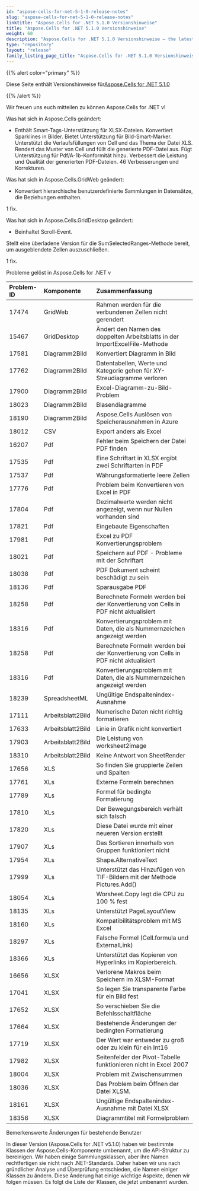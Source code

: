```yaml
---
id: "aspose-cells-for-net-5-1-0-release-notes"
slug: "aspose-cells-for-net-5-1-0-release-notes"
linktitle: "Aspose.Cells for .NET 5.1.0 Versionshinweise"
title: "Aspose.Cells for .NET 5.1.0 Versionshinweise"
weight: 60
description: "Aspose.Cells for .NET 5.1.0 Versionshinweise – the latest updates and fixes."
type: "repository"
layout: "release"
family_listing_page_title: "Aspose.Cells for .NET 5.1.0 Versionshinweise"
---
```

{{% alert color="primary" %}} 

 Diese Seite enthält Versionshinweise für[Aspose.Cells for .NET 5.1.0](https://releases.aspose.com/cells/net/new-releases/aspose.cells-for-.net-5.1.0/)

{{% /alert %}} 

 Wir freuen uns euch mitteilen zu können Aspose.Cells for .NET v!

 Was hat sich in Aspose.Cells geändert:

- Enthält Smart-Tags-Unterstützung für XLSX-Dateien.
 Konvertiert Sparklines in Bilder.
 Bietet Unterstützung für Bild-Smart-Marker.
 Unterstützt die Verlaufsfüllungen von Cell und das Thema der Datei XLS.
 Rendert das Muster von Cell und füllt die generierte PDF-Datei aus.
 Fügt Unterstützung für Pdf/A-1b-Konformität hinzu.
 Verbessert die Leistung und Qualität der generierten PDF-Dateien.
 46 Verbesserungen und Korrekturen.

 Was hat sich in Aspose.Cells.GridWeb geändert:

- Konvertiert hierarchische benutzerdefinierte Sammlungen in Datensätze, die Beziehungen enthalten.

 1 fix.



 Was hat sich in Aspose.Cells.GridDesktop geändert:

- Beinhaltet Scroll-Event.

Stellt eine überladene Version für die SumSelectedRanges-Methode bereit, um ausgeblendete Zellen auszuschließen.

 1 fix.

 Probleme gelöst in Aspose.Cells for .NET v

|**Problem-ID** |**Komponente** |**Zusammenfassung** |
|:- |:- |:- |
|17474 | GridWeb| Rahmen werden für die verbundenen Zellen nicht gerendert|
|15467 | GridDesktop| Ändert den Namen des doppelten Arbeitsblatts in der ImportExcelFile-Methode|
|17581 | Diagramm2Bild| Konvertiert Diagramm in Bild|
|17762 | Diagramm2Bild| Datentabellen, Werte und Kategorie gehen für XY-Streudiagramme verloren|
|17900 | Diagramm2Bild|Excel-Diagramm-zu-Bild-Problem|
|18023 | Diagramm2Bild| Blasendiagramme|
|18190 | Diagramm2Bild| Aspose.Cells Auslösen von Speicherausnahmen in Azure|
|18012 |CSV | Export anders als Excel|
|16207 | Pdf| Fehler beim Speichern der Datei PDF finden|
|17535 | Pdf| Eine Schriftart in XLSX ergibt zwei Schriftarten in PDF|
|17537 | Pdf| Währungsformatierte leere Zellen|
|17776 | Pdf| Problem beim Konvertieren von Excel in PDF|
|17804 | Pdf| Dezimalwerte werden nicht angezeigt, wenn nur Nullen vorhanden sind|
|17821 | Pdf| Eingebaute Eigenschaften|
|17981 | Pdf| Excel zu PDF Konvertierungsproblem|
|18021 | Pdf| Speichern auf PDF - Probleme mit der Schriftart|
|18038 | Pdf| PDF Dokument scheint beschädigt zu sein|
|18136 | Pdf| Sparausgabe PDF|
|18258 | Pdf| Berechnete Formeln werden bei der Konvertierung von Cells in PDF nicht aktualisiert|
|18316 | Pdf| Konvertierungsproblem mit Daten, die als Nummernzeichen angezeigt werden|
|18258 | Pdf| Berechnete Formeln werden bei der Konvertierung von Cells in PDF nicht aktualisiert|
|18316 | Pdf| Konvertierungsproblem mit Daten, die als Nummernzeichen angezeigt werden|
|18239 |SpreadsheetML | Ungültige Endspaltenindex-Ausnahme|
|17111 | Arbeitsblatt2Bild| Numerische Daten nicht richtig formatieren|
|17633 | Arbeitsblatt2Bild| Linie in Grafik nicht konvertiert|
|17903 | Arbeitsblatt2Bild| Die Leistung von worksheet2image|
|18310 | Arbeitsblatt2Bild| Keine Antwort von SheetRender|
|17656 | XLS| So finden Sie gruppierte Zeilen und Spalten|
|17761 | XLs| Externe Formeln berechnen|
|17789 | XLs| Formel für bedingte Formatierung|
|17810 | XLs|Der Bewegungsbereich verhält sich falsch|
|17820 | XLs| Diese Datei wurde mit einer neueren Version erstellt|
|17907 | XLs| Das Sortieren innerhalb von Gruppen funktioniert nicht|
|17954 | XLs| Shape.AlternativeText|
|17999 | XLs| Unterstützt das Hinzufügen von TIF-Bildern mit der Methode Pictures.Add()|
|18054 | XLs| Worsheet.Copy legt die CPU zu 100 % fest|
|18135 | XLs| Unterstützt PageLayoutView|
|18160 | XLs| Kompatibilitätsproblem mit MS Excel|
|18297 | XLs| Falsche Formel (Cell.formula und ExternalLink)|
|18366 | XLs| Unterstützt das Kopieren von Hyperlinks im Kopierbereich.|
|16656 | XLSX| Verlorene Makros beim Speichern im XLSM-Format|
|17041 | XLSX| So legen Sie transparente Farbe für ein Bild fest|
|17652 | XLSX| So verschieben Sie die Befehlsschaltfläche|
|17664 | XLSX| Bestehende Änderungen der bedingten Formatierung|
|17719 | XLSX| Der Wert war entweder zu groß oder zu klein für ein Int16|
|17982 | XLSX| Seitenfelder der Pivot-Tabelle funktionieren nicht in Excel 2007|
|18004 | XLSX| Problem mit Zwischensummen|
|18036 | XLSX| Das Problem beim Öffnen der Datei XLSM.|
|18161 | XLSX| Ungültige Endspaltenindex-Ausnahme mit Datei XLSX|
|18356 | XLSX| Diagrammtitel mit Formelproblem|
 Bemerkenswerte Änderungen für bestehende Benutzer

In dieser Version (Aspose.Cells for .NET v5.1.0) haben wir bestimmte Klassen der Aspose.Cells-Komponente umbenannt, um die API-Struktur zu bereinigen. Wir haben einige Sammlungsklassen, aber ihre Namen rechtfertigen sie nicht nach .NET-Standards. Daher haben wir uns nach gründlicher Analyse und Überprüfung entschieden, die Namen einiger Klassen zu ändern. Diese Änderung hat einige wichtige Aspekte, denen wir folgen müssen. Es folgt die Liste der Klassen, die jetzt umbenannt wurden.
